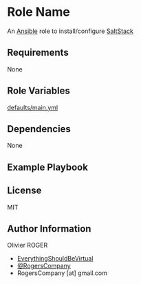 # Role Name

An [Ansible](https://www.ansible.com) role to install/configure [SaltStack](https://saltstack.com/)

## Requirements

None

## Role Variables

[defaults/main.yml](defaults/main.yml)

## Dependencies

None

## Example Playbook

## License

MIT

## Author Information

Olivier ROGER

-   [EverythingShouldBeVirtual](http://everythingshouldbevirtual.com)
-   [@RogersCompany](https://twitter.com/RogersCompany)
-   RogersCompany [at] gmail.com
